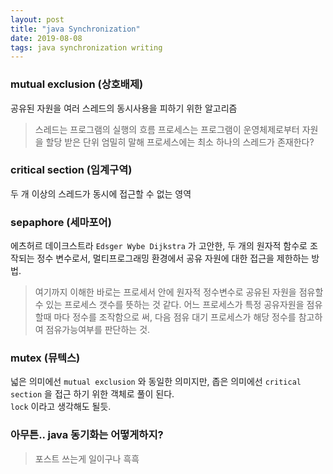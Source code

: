 ```yaml
---
layout: post
title: "java Synchronization"
date: 2019-08-08
tags: java synchronization writing
---
```


### mutual exclusion (상호배제)

공유된 자원을 여러 스레드의 동시사용을 피하기 위한 알고리즘  
> 스레드는 프로그램의 실행의 흐름
> 프로세스는 프로그램이 운영체제로부터 자원을 할당 받은 단위
> 엄밀히 말해 프로세스에는 최소 하나의 스레드가 존재한다?

### critical section (임계구역)
두 개 이상의 스레드가 동시에 접근할 수 없는 영역

### sepaphore (세마포어)
에츠허르 데이크스트라 `Edsger Wybe Dijkstra` 가 고안한, 두 개의 원자적 함수로 조작되는 정수 변수로서, 멀티프로그래밍 환경에서 공유 자원에 대한 접근을 제한하는 방법.
> 여기까지 이해한 바로는 프로세서 안에 원자적 정수변수로 공유된 자원을 점유할 수 있는 프로세스 갯수를 뜻하는 것 같다. 어느 프로세스가 특정 공유자원을 점유할때 마다 정수를 조작함으로 써, 다음 점유 대기 프로세스가 해당 정수를 참고하여 점유가능여부를 판단하는 것.

### mutex (뮤텍스)
넓은 의미에선 `mutual exclusion` 와 동일한 의미지만, 좁은 의미에선 `critical section` 을 접근 하기 위한 객체로 풀이 된다.  
`lock` 이라고 생각해도 될듯.

### 아무튼..  java 동기화는 어떻게하지?

> 포스트 쓰는게 일이구나 흑흑

